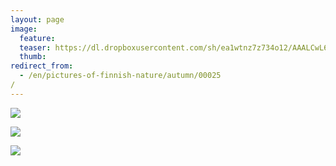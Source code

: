 ```yaml
---
layout: page
image:
  feature:
  teaser: https://dl.dropboxusercontent.com/sh/ea1wtnz7z734o12/AAALCwL6v3VF8qemo2Ej8yRza/luontokuvat/kes%C3%A4/2/DSC13534-245px.jpg
  thumb:
redirect_from:
  - /en/pictures-of-finnish-nature/autumn/00025/
---
```


[![](https://dl.dropboxusercontent.com/sh/ea1wtnz7z734o12/AADCMHjXLsQLk8wuaB4UKHZ4a/luontokuvat/syksy/DSC14485-800px.jpg)](https://dl.dropboxusercontent.com/sh/ea1wtnz7z734o12/AACZN3paO__s_EaJMLrgH1sGa/luontokuvat/syksy/DSC14485.jpg)

[![](https://dl.dropboxusercontent.com/sh/ea1wtnz7z734o12/AADPFAwPcHVi2i30OX6DPQtFa/luontokuvat/kes%C3%A4/2/DSC13436-800px.jpg)](https://dl.dropboxusercontent.com/sh/ea1wtnz7z734o12/AACUMllfwhsVdSfEC9xcShsVa/luontokuvat/kes%C3%A4/2/DSC13436.jpg)

[![](https://dl.dropboxusercontent.com/sh/ea1wtnz7z734o12/AADvhO_j939iskfSU9uDvgkHa/luontokuvat/kes%C3%A4/2/DSC13534-800px.jpg)](https://dl.dropboxusercontent.com/sh/ea1wtnz7z734o12/AADtBK4tnoqfc6oBuuOUuD7Ya/luontokuvat/kes%C3%A4/2/DSC13534.jpg)
